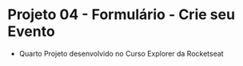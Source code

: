 # Projeto 04 - Formulário - Crie seu Evento

- Quarto Projeto desenvolvido no Curso Explorer da Rocketseat